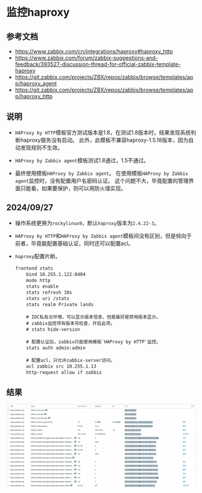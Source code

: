 # 监控haproxy

## 参考文档
- https://www.zabbix.com/cn/integrations/haproxy#haproxy_http
- https://www.zabbix.com/forum/zabbix-suggestions-and-feedback/393527-discussion-thread-for-official-zabbix-template-haproxy
- https://git.zabbix.com/projects/ZBX/repos/zabbix/browse/templates/app/haproxy_agent
- https://git.zabbix.com/projects/ZBX/repos/zabbix/browse/templates/app/haproxy_http


## 说明
- `HAProxy by HTTP`模板官方测试版本是1.8，在测试1.8版本时，结果发现系统判断haproxy服务没有启动。
  此外，此模板不兼容haproxy-1.5.18版本，因为自动发现规则不生效。

- `HAProxy by Zabbix agent`模板测试1.8通过，1.5不通过。

- 最终使用模板`HAProxy by Zabbix agent`。 在使用模板`HAProxy by Zabbix agent`监控时，没有配置用户名密码认证。
  这个问题不大，毕竟配置的管理界面只能看，如果要保护，则可以用防火墙实现。

## 2024/09/27
- 操作系统更换为`rockylinux9`，默认`haproxy`版本为`2.4.22-3`。

- `HAProxy by HTTP`和`HAProxy by Zabbix agent`模板间没有区别，但是倾向于前者，毕竟能配置基础认证，同时还可以配置acl。

- `haproxy`配置片断。
  ```
  frontend stats
      bind 10.255.1.122:8404
      mode http
      stats enable
      stats refresh 10s
      stats uri /stats
      stats realm Private lands
  
      # IDC私有云环境，可以显示版本信息，但是最好是禁用版本显示。
      # zabbix监控项有版本号检查，开启此项。
      # stats hide-version
  
      # 配置认证后，zabbix只能使用模板`HAProxy by HTTP`监控。
      stats auth admin:admin
  
      # 配置acl，只允许zabbix-server访问。
      acl zabbix src 10.255.1.13
      http-request allow if zabbix
  ```

## 结果
![HAProxy-by-HTTP.png](images/HAProxy-by-HTTP.png)